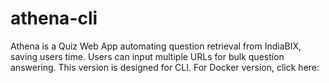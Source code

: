 # athena-cli
Athena is a Quiz Web App automating question retrieval from IndiaBIX, saving users time. Users can input multiple URLs for bulk question answering. This version is designed for CLI. For Docker version, click here:
